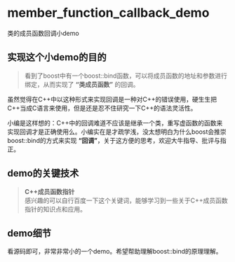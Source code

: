 # member_function_callback_demo
类的成员函数回调小demo

## 实现这个小demo的目的
> 看到了boost中有一个boost::bind函数，可以将成员函数的地址和参数进行绑定，从而实现了 **“类成员函数”** 的回调。  

虽然觉得在C++中以这种形式来实现回调是一种对C++的错误使用，硬生生把C++当成C语言来使用，但是还是忍不住研究一下C++的语法灵活性。

小编是这样想的：C++中的回调难道不应该是继承一个类，重写虚函数的函数来实现回调才是正确使用么。小编实在是才疏学浅，没太想明白为什么boost会推崇boost::bind的方式来实现 **“回调”**，关于这方便的思考，欢迎大牛指导、批评与指正。

## demo的关键技术

> **C++成员函数指针**  
> 感兴趣的可以自行百度一下这个关键词，能够学习到一些关于C++成员函数指针的知识点和应用。  

## demo细节

看源码即可，非常非常小的一个demo。希望帮助理解boost::bind的原理理解。